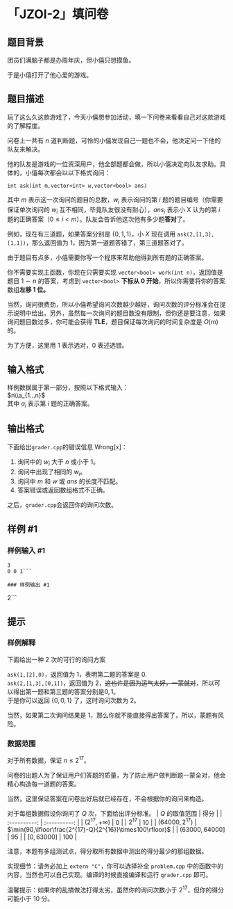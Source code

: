 # 「JZOI-2」填问卷

## 题目背景

团员们满脑子都是办周年庆，但小僖只想摸鱼。

于是小僖打开了他心爱的游戏。

## 题目描述

玩了这么久这款游戏了，今天小僖想参加活动，填一下问卷来看看自己对这款游戏的了解程度。

问卷上一共有 $n$ 道判断题，可怜的小僖发现自己一题也不会，他决定问一下他的队友来解决。

他的队友是游戏的一位资深用户，他全部题都会做，所以小僖决定向队友求助。具体的，小僖每次都会以以下格式询问：

`int ask(int m,vector<int> w,vector<bool> ans)`

其中 $m$ 表示这一次询问的题目的总数，$w_i$ 表示询问的第 $i$ 题的题目编号（你需要保证单次询问的 $w_i$ 互不相同，毕竟队友很没有耐心），$ans_i$ 表示小 X 认为的第 $i$ 题的正确答案（$0\le i<m$）。队友会告诉他这次他有多少题**答对**了。

例如，现在有三道题，如果答案分别是 $\{0,1,1\}$，小 $X$ 现在调用 `ask(2,[1,3],[1,1])`，那么返回值为 $1$，因为第一道题答错了，第三道题答对了。

由于题目有点多，小僖需要你写一个程序来帮助他得到所有题的正确答案。

你不需要实现主函数，你现在只需要实现 `vector<bool> work(int n)`，返回值是题目 $1\sim n$ 的答案，考虑到 `vector<bool>` **下标从 0 开始**，所以你需要将你的答案数组**左移 1 位。**

当然，询问很费劲，所以小僖希望询问次数越少越好，询问次数的评分标准会在提示说明中给出。另外，虽然每一次询问的题目数没有限制，但你还是要注意，如果询问题目数过多，你可能会获得 **TLE**，题目保证每次询问的时间复杂度是 $O(m)$ 的。

为了方便，这里用 $1$ 表示选对，$0$ 表述选错。

## 输入格式

样例数据属于第一部分，按照以下格式输入：  
$n\\a_{1...n}$  
其中 $a_i$ 表示第 $i$ 题的正确答案。

## 输出格式

下面给出`grader.cpp`的错误信息 $\text{Wrong[x]}$：
1. 询问中的 $w_i$ 大于 $n$ 或小于 $1$。
2. 询问中出现了相同的 $w_i$。
3. 询问中 $m$ 和 $w$ 或 $ans$ 的长度不匹配。
4. 答案错误或返回数组格式不正确。

之后，`grader.cpp`会返回你的询问次数。

## 样例 #1

### 样例输入 #1
```
3
0 0 1```

### 样例输出 #1

```
2```

## 提示

### 样例解释
下面给出一种 $2$ 次的可行的询问方案

`ask(1,[2],0)`，返回值为 $1$，表明第二题的答案是 $0$.  
`ask(2,[1,3],[0,1])`，返回值为 $2$，~~这也许是因为运气太好，一蒙就对~~，所以可以得出第一题和第三题的答案分别是$0,1$。  
于是你可以返回 $\{0,0,1\}$ 了，这时询问次数为 $2$。

当然，如果第二次询问结果是 $1$，那么你就不能直接得出答案了，所以，蒙题有风险。
### 数据范围
对于所有数据，保证 $n\le2^{17}$。

问卷的出题人为了保证用户们答题的质量，为了防止用户做判断题一蒙全对，他会精心构造每一道题的答案。

当然，这里保证答案在问卷出好后就已经存在，不会根据你的询问来构造。

对于每组数据假设你询问了 $Q$ 次，下面给出评分标准。
| $Q$ 的取值范围 | 得分 |
| :----------: | :----------: |
| $(2^{17},+\infty)$ | $0$ |
| $2^{17}$ | $10$ |
| $(64000,2^{17})$ | $\min(90,\lfloor\frac{2^{17}-Q}{2^{16}}\times100\rfloor)$ |
| $(63000,64000]$ | $95$ |
| $[0,63000]$ | $100$ |


注意，本题有多组测试点，得分取所有数据中测出的得分最少的那组数据。

实现细节：请务必加上 `extern "C"`，你可以选择补全 `problem.cpp` 中的函数中的内容，当然也可以自己实现。编译的时候直接编译和运行 `grader.cpp` 即可。

温馨提示：如果你的乱搞做法打得太劣，虽然你的询问次数小于 $2^{17}$，但你的得分可能小于 $10$ 分。
